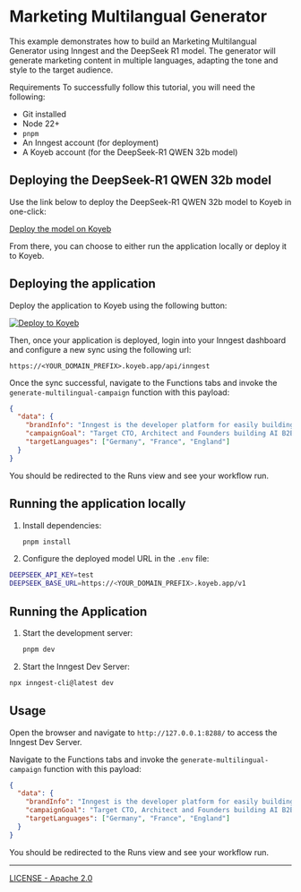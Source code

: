 # Marketing Multilangual Generator

This example demonstrates how to build an Marketing Multilangual Generator using Inngest and the DeepSeek R1 model. The generator will generate marketing content in multiple languages, adapting the tone and style to the target audience.

Requirements
To successfully follow this tutorial, you will need the following:

- Git installed
- Node 22+
- `pnpm`
- An Inngest account (for deployment)
- A Koyeb account (for the DeepSeek-R1 QWEN 32b model)

## Deploying the DeepSeek-R1 QWEN 32b model

Use the link below to deploy the DeepSeek-R1 QWEN 32b model to Koyeb in one-click:

[Deploy the model on Koyeb](https://app.koyeb.com/deploy?type=model&model=deepseek-r1-qwen-32)

From there, you can choose to either run the application locally or deploy it to Koyeb.

## Deploying the application

Deploy the application to Koyeb using the following button:

[![Deploy to Koyeb](https://www.koyeb.com/static/images/deploy/button.svg)](https://app.koyeb.com/deploy?type=git&repository=inngest/deepseek-r1-marketing-multilangual-example&branch=main&name=deepseek-r1-arxiv-research)

Then, once your application is deployed, login into your Inngest dashboard and configure a new sync using the following url:

```
https://<YOUR_DOMAIN_PREFIX>.koyeb.app/api/inngest
```

Once the sync successful, navigate to the Functions tabs and invoke the `generate-multilingual-campaign` function with this payload:

```json
{
  "data": {
    "brandInfo": "Inngest is the developer platform for easily building reliable workflows with zero infrastructure.\n\nShipping reliable background jobs and workflows are a time consuming and frustrating experience for any software team. Local development is painful. Managing infrastructure is tedious. Days to weeks of developer time is lost doing this work at every company.\n\nInngest is solving this problem for every software team, no matter team size or experience.",
    "campaignGoal": "Target CTO, Architect and Founders building AI B2B products.",
    "targetLanguages": ["Germany", "France", "England"]
  }
}
```

You should be redirected to the Runs view and see your workflow run.

## Running the application locally

1. Install dependencies:

   ```bash
   pnpm install
   ```

2. Configure the deployed model URL in the `.env` file:

```bash
DEEPSEEK_API_KEY=test
DEEPSEEK_BASE_URL=https://<YOUR_DOMAIN_PREFIX>.koyeb.app/v1
```

## Running the Application

1. Start the development server:

   ```bash
   pnpm dev
   ```

2. Start the Inngest Dev Server:

```bash
npx inngest-cli@latest dev
```

## Usage

Open the browser and navigate to `http://127.0.0.1:8288/` to access the Inngest Dev Server.

Navigate to the Functions tabs and invoke the `generate-multilingual-campaign` function with this payload:

```json
{
  "data": {
    "brandInfo": "Inngest is the developer platform for easily building reliable workflows with zero infrastructure.\n\nShipping reliable background jobs and workflows are a time consuming and frustrating experience for any software team. Local development is painful. Managing infrastructure is tedious. Days to weeks of developer time is lost doing this work at every company.\n\nInngest is solving this problem for every software team, no matter team size or experience.",
    "campaignGoal": "Target CTO, Architect and Founders building AI B2B products.",
    "targetLanguages": ["Germany", "France", "England"]
  }
}
```

You should be redirected to the Runs view and see your workflow run.

---

[LICENSE - Apache 2.0](./LICENSE)

